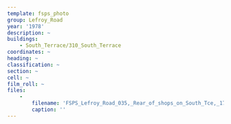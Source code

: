 ```yaml
---
template: fsps_photo
group: Lefroy_Road
year: '1978'
description: ~
buildings:
    - South_Terrace/310_South_Terrace
coordinates: ~
heading: ~
classification: ~
section: ~
cell: ~
film_roll: ~
files:
    -
        filename: 'FSPS_Lefroy_Road_035,_Rear_of_shops_on_South_Tce,_17-13-F,_1978.png'
        caption: ''
---
```


